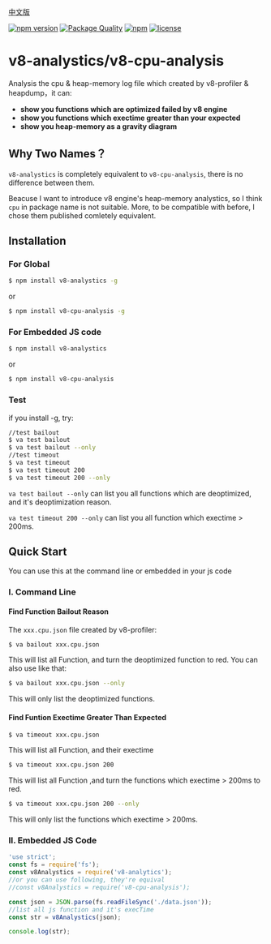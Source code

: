 [中文版](https://github.com/hyj1991/v8-cpu-analysis/blob/master/README_ZH.md)

[![npm version](https://badge.fury.io/js/v8-cpu-analysis.svg)](https://badge.fury.io/js/v8-cpu-analysis)
[![Package Quality](http://npm.packagequality.com/shield/v8-cpu-analysis.svg)](http://packagequality.com/#?package=v8-cpu-analysis)
[![npm](https://img.shields.io/npm/dt/v8-cpu-analysis.svg)](https://www.npmjs.com/package/v8-cpu-analysis)
[![license](https://img.shields.io/github/license/mashape/apistatus.svg)](https://github.com/hyj1991/v8-cpu-analysis/LICENSE)

# v8-analystics/v8-cpu-analysis

Analysis the cpu & heap-memory log file which created by v8-profiler & heapdump，it can:

* **show you functions which are optimized failed by v8 engine**
* **show you functions which exectime greater than your expected**
* **show you heap-memory as a gravity diagram**

## Why Two Names？

```v8-analystics``` is completely equivalent to ```v8-cpu-analysis```, there is no difference between them.

Beacuse I want to introduce v8 engine's heap-memory analystics, so I think ```cpu``` in package name is not suitable. More, to be compatible with before, I chose them published comletely equivalent.

## Installation

### For Global

```bash
$ npm install v8-analystics -g
```

or

```bash
$ npm install v8-cpu-analysis -g
```

### For Embedded JS code

```bash
$ npm install v8-analystics
```

or

```bash
$ npm install v8-cpu-analysis
```

### Test
if you install -g, try:

```bash
//test bailout
$ va test bailout
$ va test bailout --only
//test timeout
$ va test timeout
$ va test timeout 200
$ va test timeout 200 --only
```
```va test bailout --only``` can list you all functions which are deoptimized, and it's deoptimization reason.

```va test timeout 200 --only``` can list you all function which exectime > 200ms.

## Quick Start
You can use this at the command line or embedded in your js code

### I. Command Line

#### Find Function Bailout Reason

The ```xxx.cpu.json``` file created by v8-profiler:

```bash
$ va bailout xxx.cpu.json
```

This will list all Function, and turn the deoptimized function to red. You can also use like that:

```bash
$ va bailout xxx.cpu.json --only
```
This will only list the deoptimized functions.

#### Find Funtion Exectime Greater Than Expected
```bash
$ va timeout xxx.cpu.json
```

This will list all Function, and their exectime

```bash
$ va timeout xxx.cpu.json 200
```

This will list all Function ,and turn the functions which exectime > 200ms to red.

```bash
$ va timeout xxx.cpu.json 200 --only
```

This will only list the functions which exectime > 200ms.

### II. Embedded JS Code

```js
'use strict';
const fs = require('fs');
const v8Analystics = require('v8-analytics');
//or you can use following, they're equival
//const v8Analystics = require('v8-cpu-analysis');

const json = JSON.parse(fs.readFileSync('./data.json'));
//list all js function and it's execTime
const str = v8Analystics(json);

console.log(str);
```
